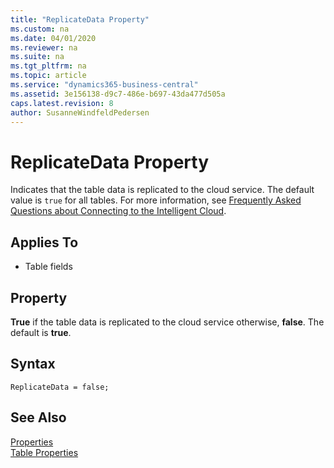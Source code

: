 ```yaml
---
title: "ReplicateData Property"
ms.custom: na
ms.date: 04/01/2020
ms.reviewer: na
ms.suite: na
ms.tgt_pltfrm: na
ms.topic: article
ms.service: "dynamics365-business-central"
ms.assetid: 3e156138-d9c7-486e-b697-43da477d505a
caps.latest.revision: 8
author: SusanneWindfeldPedersen
---
```


# ReplicateData Property
Indicates that the table data is replicated to the cloud service. The default value is `true` for all tables. For more information, see [Frequently Asked Questions about Connecting to the Intelligent Cloud](../../administration/FAQ-Intelligent-Cloud.md).
  
## Applies To  
- Table fields

## Property  
 **True** if the table data is replicated to the cloud service otherwise, **false**. The default is **true**.  

## Syntax
```
ReplicateData = false;
```

## See Also  
 [Properties](devenv-properties.md)  
[Table Properties](devenv-table-properties.md)  
